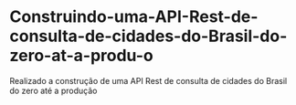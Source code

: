 # Construindo-uma-API-Rest-de-consulta-de-cidades-do-Brasil-do-zero-at-a-produ-o
Realizado a construção de uma API Rest de consulta de cidades do Brasil do zero até a produção
